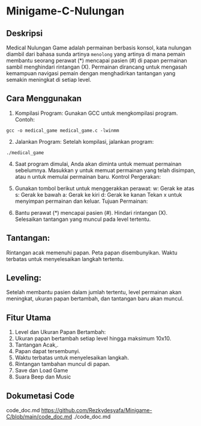 ﻿# Minigame-C-Nulungan

## Deskripsi

Medical Nulungan Game adalah permainan berbasis konsol, kata nulungan diambil dari bahasa sunda artinya ```menolong``` yang artinya di mana pemain membantu seorang perawat (\*) mencapai pasien (#) di papan permainan sambil menghindari rintangan (X). Permainan dirancang untuk mengasah kemampuan navigasi pemain dengan menghadirkan tantangan yang semakin meningkat di setiap level.

## Cara Menggunakan

1. Kompilasi Program: Gunakan GCC untuk mengkompilasi program. Contoh:

```
gcc -o medical_game medical_game.c -lwinmm

```

2. Jalankan Program: Setelah kompilasi, jalankan program:

```
./medical_game
```

4. Saat program dimulai, Anda akan diminta untuk memuat permainan sebelumnya. Masukkan y untuk memuat permainan yang telah disimpan, atau n untuk memulai permainan baru.
   Kontrol Pergerakan:

5. Gunakan tombol berikut untuk menggerakkan perawat:
   w: Gerak ke atas
   s: Gerak ke bawah
   a: Gerak ke kiri
   d: Gerak ke kanan
   Tekan x untuk menyimpan permainan dan keluar.
   Tujuan Permainan:

6. Bantu perawat (\*) mencapai pasien (#).
   Hindari rintangan (X).
   Selesaikan tantangan yang muncul pada level tertentu.

## Tantangan:

   Rintangan acak memenuhi papan.
   Peta papan disembunyikan.
   Waktu terbatas untuk menyelesaikan langkah tertentu.

## Leveling:

   Setelah membantu pasien dalam jumlah tertentu, level permainan akan meningkat, ukuran papan bertambah, dan tantangan baru akan muncul.

## Fitur Utama

1. Level dan Ukuran Papan Bertambah:
2. Ukuran papan bertambah setiap level hingga maksimum 10x10.
3. Tantangan Acak,.
4. Papan dapat tersembunyi.
5. Waktu terbatas untuk menyelesaikan langkah.
6. Rintangan tambahan muncul di papan.
7. Save dan Load Game
8. Suara Beep dan Music

## Dokumetasi Code
   code_doc.md
https://github.com/Rezkydesyafa/Minigame-C/blob/main/code_doc.md
./code_doc.md
